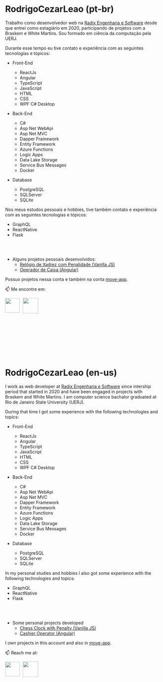# RodrigoCezarLeao (pt-br)

Trabalho como desenvolvedor web na [Radix Engenharia e Software](https://www.radixeng.com.br/) desde que entrei como estagiário em 2020, participando de projetos com a Braskem e White Martins. Sou formado em ciência da computação pela UERJ.

Durante esse tempo eu tive contato e experiência com as seguintes tecnologias e tópicos:

- Front-End
    - ReactJs
    - Angular
    - TypeScript
    - JavaScript
    - HTML
    - CSS
    - WPF C# Desktop    

- Back-End
    - C#
    - Asp Net WebApi
    - Asp Net MVC
    - Dapper Framework
    - Entity Framework
    - Azure Functions
    - Logic Apps
    - Data Lake Storage
    - Service Bus Messages
    - Docker

- Database
    - PostgreSQL
    - SQLServer
    - SQLite

Nos meus estudos pessoais e hobbies, tive também contato e experiência com as seguintes tecnologias e tópicos:
- GraphQL
- ReactNative
- Flask

<br/>
<br/>

- Alguns projetos pessoais desenvolvidos:
  - <a href="https://rodrigocezarleao.github.io/chess-clock-penalty/" target="_blank">Relógio de Xadrez com Penalidade (Vanilla JS)</a>
  - <a href="https://rodrigocezarleao.github.io/cashier/" target="_blank">Operador de Caixa (Angular)</a>

Possuo projetos nessa conta e também na conta [move-app](https://github.com/move-app).

📫 Me encontre em:
<div style="display: flex; align-items: center">
<a href="https://www.linkedin.com/in/rodrigocezarleao/"><img src="https://cdn-icons-png.flaticon.com/512/174/174857.png" style="width:47px; height: 47px; margin-right: 10px" /></a>
<a href="https://www.instagram.com/rodrigocezarleao/"><img src="https://brunopalmahidroponia.com.br/wp-content/uploads/2020/07/logo-instagram-png-fundo-transparente.png" style="width:50px; height: 50px" /></a>
</div>

<br/>
<br/>
<br/>
<br/>
<br/>
<br/>
<br/>
<br/>


# RodrigoCezarLeao (en-us)

I work as web developer at [Radix Engenharia e Software](https://www.radixeng.com.br/) since intership period that started in 2020 and have been engaged in projects with Braskem and White Martins. I am computer science bachalor graduated at Rio de Janeiro State University (UERJ).

During that time I got some experience with the following technologies and topics:

- Front-End
    - ReactJs
    - Angular
    - TypeScript
    - JavaScript
    - HTML
    - CSS
    - WPF C# Desktop    

- Back-End
    - C#
    - Asp Net WebApi
    - Asp Net MVC
    - Dapper Framework
    - Entity Framework
    - Azure Functions
    - Logic Apps
    - Data Lake Storage
    - Service Bus Messages
    - Docker

- Database
    - PostgreSQL
    - SQLServer
    - SQLite

In my personal studies and hobbies I also got some experience with the following technologies and topics:
- GraphQL
- ReactNative
- Flask

<br/>
<br/>

- Some personal projects developed
  - <a href="https://rodrigocezarleao.github.io/chess-clock-penalty/" target="_blank">Chess Clock with Penalty (Vanilla JS)</a>
  - <a href="https://rodrigocezarleao.github.io/cashier/" target="_blank">Cashier Operator (Angular)</a>


I own projects in this account and also in [move-app](https://github.com/move-app).

📫 Reach me at:
<div style="display: flex; align-items: center">
<a href="https://www.linkedin.com/in/rodrigocezarleao/"><img src="https://cdn-icons-png.flaticon.com/512/174/174857.png" style="width:47px; height: 47px; margin-right: 10px" /></a>
<a href="https://www.instagram.com/rodrigocezarleao/"><img src="https://brunopalmahidroponia.com.br/wp-content/uploads/2020/07/logo-instagram-png-fundo-transparente.png" style="width:50px; height: 50px" /></a>
</div>



